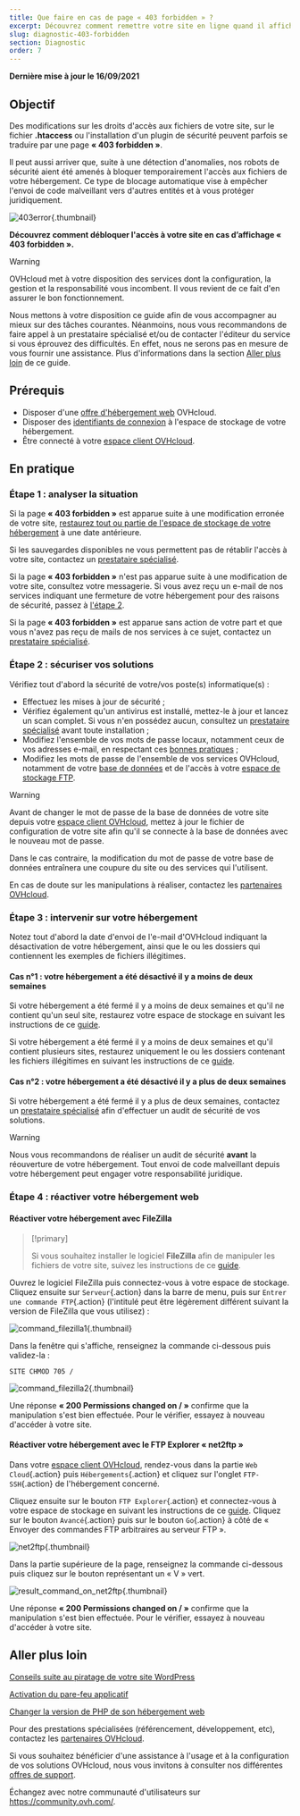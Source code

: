 ```yaml
---
title: Que faire en cas de page « 403 forbidden » ?
excerpt: Découvrez comment remettre votre site en ligne quand il affiche une page « 403 forbidden »
slug: diagnostic-403-forbidden
section: Diagnostic
order: 7
---
```


**Dernière mise à jour le 16/09/2021**

## Objectif

Des modifications sur les droits d'accès aux fichiers de votre site, sur le fichier **.htaccess** ou l'installation d'un plugin de sécurité peuvent parfois se traduire par une page **« 403 forbidden »**.

Il peut aussi arriver que, suite à une détection d'anomalies, nos robots de sécurité aient été amenés à bloquer temporairement l'accès aux fichiers de votre hébergement. Ce type de blocage automatique vise à empêcher l'envoi de code malveillant vers d'autres entités et à vous protéger juridiquement.

![403error](images/403error.png){.thumbnail}

**Découvrez comment débloquer l'accès à votre site en cas d’affichage « 403 forbidden ».**

> [!warning]
>
> OVHcloud met à votre disposition des services dont la configuration, la gestion et la responsabilité vous incombent. Il vous revient de ce fait d'en assurer le bon fonctionnement.
>
> Nous mettons à votre disposition ce guide afin de vous accompagner au mieux sur des tâches courantes. Néanmoins, nous vous recommandons de faire appel à un prestataire spécialisé et/ou de contacter l'éditeur du service si vous éprouvez des difficultés. En effet, nous ne serons pas en mesure de vous fournir une assistance. Plus d'informations dans la section [Aller plus loin](#aller-plus-loin) de ce guide.
>

## Prérequis

- Disposer d'une [offre d'hébergement web](https://www.ovh.com/ca/fr/hebergement-web/) OVHcloud.
- Disposer des [identifiants de connexion](../connexion-espace-stockage-ftp-hebergement-web/#etape-1-recuperer-les-informations-necessaires-pour-se-connecter) à l'espace de stockage de votre hébergement.
- Être connecté à votre [espace client OVHcloud](https://ca.ovh.com/auth/?action=gotomanager&from=https://www.ovh.com/ca/fr/&ovhSubsidiary=qc).

## En pratique

### Étape 1 : analyser la situation

Si la page **« 403 forbidden »** est apparue suite à une modification erronée de votre site, [restaurez tout ou partie de l'espace de stockage de votre hébergement](../restauration-ftp-filezilla-espace-client/) à une date antérieure.

Si les sauvegardes disponibles ne vous permettent pas de rétablir l'accès à votre site, contactez un [prestataire spécialisé](https://partner.ovhcloud.com/fr-ca/).

Si la page **« 403 forbidden »** n'est pas apparue suite à une modification de votre site, consultez votre messagerie. Si vous avez reçu un e-mail de nos services indiquant une fermeture de votre hébergement pour des raisons de sécurité, passez à [l'étape 2](#etape2).

Si la page **« 403 forbidden »** est apparue sans action de votre part et que vous n'avez pas reçu de mails de nos services à ce sujet, contactez un [prestataire spécialisé](https://partner.ovhcloud.com/fr-ca/).

### Étape 2 : sécuriser vos solutions <a name="etape2"></a>

Vérifiez tout d'abord la sécurité de votre/vos poste(s) informatique(s) :

- Effectuez les mises à jour de sécurité ;
- Vérifiez également qu'un antivirus est installé, mettez-le à jour et lancez un scan complet. Si vous n'en possédez aucun, consultez un [prestataire spécialisé](https://partner.ovhcloud.com/fr-ca/) avant toute installation ;
- Modifiez l'ensemble de vos mots de passe locaux, notamment ceux de vos adresses e-mail, en respectant ces [bonnes pratiques](https://docs.ovh.com/ca/fr/customer/gerer-son-mot-de-passe/#generer-un-bon-mot-de-passe) ;
- Modifiez les mots de passe de l'ensemble de vos services OVHcloud, notamment de votre [base de données](../modifier-mot-de-passe-base-de-donnees/) et de l'accès à votre [espace de stockage FTP](../modifier-mot-de-passe-utilisateur-ftp/).

> [!warning]
>
> Avant de changer le mot de passe de la base de données de votre site depuis votre [espace client OVHcloud](https://ca.ovh.com/auth/?action=gotomanager&from=https://www.ovh.com/ca/fr/&ovhSubsidiary=qc), mettez à jour le fichier de configuration de votre site afin qu'il se connecte à la base de données avec le nouveau mot de passe.
>
> Dans le cas contraire, la modification du mot de passe de votre base de données entraînera une coupure du site ou des services qui l'utilisent.
>
> En cas de doute sur les manipulations à réaliser, contactez les [partenaires OVHcloud](https://partner.ovhcloud.com/fr-ca/).
>

### Étape 3 : intervenir sur votre hébergement

Notez tout d'abord la date d'envoi de l'e-mail d'OVHcloud indiquant la désactivation de votre hébergement, ainsi que le ou les dossiers qui contiennent les exemples de fichiers illégitimes.

#### Cas n°1 : votre hébergement a été désactivé il y a moins de deux semaines

Si votre hébergement a été fermé il y a moins de deux semaines et qu'il ne contient qu'un seul site, restaurez votre espace de stockage en suivant les instructions de ce [guide](../restauration-ftp-filezilla-espace-client/#restaurer-lespace-de-stockage-depuis-lespace-client).

Si votre hébergement a été fermé il y a moins de deux semaines et qu'il contient plusieurs sites, restaurez uniquement le ou les dossiers contenant les fichiers illégitimes en suivant les instructions de ce [guide](../restauration-ftp-filezilla-espace-client/#restaurer-un-fichier-depuis-un-logiciel-ou-une-interface).

#### Cas n°2 : votre hébergement a été désactivé il y a plus de deux semaines

Si votre hébergement a été fermé il y a plus de deux semaines, contactez un [prestataire spécialisé](https://partner.ovhcloud.com/fr-ca/) afin d'effectuer un audit de sécurité de vos solutions. 

> [!warning]
>
> Nous vous recommandons de réaliser un audit de sécurité **avant** la réouverture de votre hébergement. Tout envoi de code malveillant depuis votre hébergement peut engager votre responsabilité juridique.
>

### Étape 4 : réactiver votre hébergement web

#### Réactiver votre hébergement avec FileZilla

> [!primary]
>
> Si vous souhaitez installer le logiciel **FileZilla** afin de manipuler les fichiers de votre site, suivez les instructions de ce [guide](../mutualise-guide-utilisation-filezilla/).
>

Ouvrez le logiciel FileZilla puis connectez-vous à votre espace de stockage. Cliquez ensuite sur `Serveur`{.action} dans la barre de menu, puis sur `Entrer une commande FTP`{.action} (l'intitulé peut être légèrement différent suivant la version de FileZilla que vous utilisez) :

![command_filezilla1](images/command_filezilla1.png){.thumbnail}

Dans la fenêtre qui s'affiche, renseignez la commande ci-dessous puis validez-la :

```
SITE CHMOD 705 /
```

![command_filezilla2](images/command_filezilla2.png){.thumbnail}

Une réponse **« 200 Permissions changed on / »** confirme que la manipulation s'est bien effectuée. Pour le vérifier, essayez à nouveau d'accéder à votre site.

#### Réactiver votre hébergement avec le FTP Explorer « net2ftp »

Dans votre [espace client OVHcloud](https://ca.ovh.com/auth/?action=gotomanager&from=https://www.ovh.com/ca/fr/&ovhSubsidiary=qc), rendez-vous dans la partie `Web Cloud`{.action} puis `Hébergements`{.action} et cliquez sur l'onglet `FTP-SSH`{.action} de l'hébergement concerné.

Cliquez ensuite sur le bouton `FTP Explorer`{.action} et connectez-vous à votre espace de stockage en suivant les instructions de ce [guide](../connexion-espace-stockage-ftp-hebergement-web/#1-connexion-via-le-ftp-explorer). Cliquez sur le bouton `Avancé`{.action} puis sur le bouton `Go`{.action} à côté de « Envoyer des commandes FTP arbitraires au serveur FTP ».

![net2ftp](images/net2ftp.png){.thumbnail}

Dans la partie supérieure de la page, renseignez la commande ci-dessous puis cliquez sur le bouton représentant un « V » vert.

![result_command_on_net2ftp](images/result_command_on_net2ftp.png){.thumbnail}

Une réponse **« 200 Permissions changed on / »** confirme que la manipulation s'est bien effectuée. Pour le vérifier, essayez à nouveau d'accéder à votre site.

## Aller plus loin <a name="aller-plus-loin"></a>

[Conseils suite au piratage de votre site WordPress](../piratage-de-votre-site-wordpress-conseils-et-cas-dusages/)

[Activation du pare-feu applicatif](../activation-pare-feu-applicatif/)

[Changer la version de PHP de son hébergement web](../configurer-le-php-sur-son-hebergement-web-mutu-2014/)

Pour des prestations spécialisées (référencement, développement, etc), contactez les [partenaires OVHcloud](https://partner.ovhcloud.com/fr-ca/).

Si vous souhaitez bénéficier d'une assistance à l'usage et à la configuration de vos solutions OVHcloud, nous vous invitons à consulter nos différentes [offres de support](https://www.ovhcloud.com/fr-ca/support-levels/).

Échangez avec notre communauté d'utilisateurs sur <https://community.ovh.com/>.